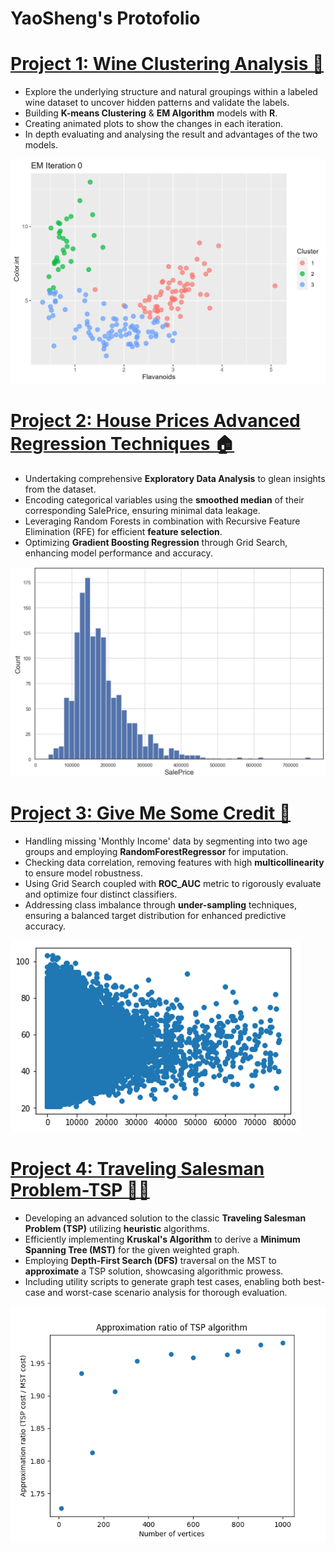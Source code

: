# YaoSheng's Protofolio


# [Project 1: Wine Clustering Analysis 🍷](https://github.com/YaoSheng-Yu/Wine_Cluster_Analysis)

-  Explore the underlying structure and natural groupings within a labeled wine dataset to uncover hidden patterns and validate the labels.
-  Building **K-means Clustering** & **EM Algorithm** models with **R**.
-  Creating animated plots to show the changes in each iteration.
-  In depth evaluating and analysing the result and advantages of the two models.

![K-means GIF](./plots/EM_wine_animation.gif)


# [Project 2: House Prices Advanced Regression Techniques 🏠](https://github.com/YaoSheng-Yu/house-prices-advanced-regression-techniques)

- Undertaking comprehensive **Exploratory Data Analysis** to glean insights from the dataset.
- Encoding categorical variables using the **smoothed median** of their corresponding SalePrice, ensuring minimal data leakage.
- Leveraging Random Forests in combination with Recursive Feature Elimination (RFE) for efficient **feature selection**.
- Optimizing **Gradient Boosting Regression** through Grid Search, enhancing model performance and accuracy.

![Sale Price Distribution](plots/price_dist.png)


# [Project 3: Give Me Some Credit 🏦](https://github.com/YaoSheng-Yu/Give-Me-Some-Credit---predicting-due-delinquency)

- Handling missing 'Monthly Income' data by segmenting into two age groups and employing **RandomForestRegressor** for imputation.
- Checking data correlation, removing features with high **multicollinearity** to ensure model robustness.
- Using Grid Search coupled with **ROC_AUC** metric to rigorously evaluate and optimize four distinct classifiers.
- Addressing class imbalance through **under-sampling** techniques, ensuring a balanced target distribution for enhanced predictive accuracy.

![Age and Income Relationship](plots/age.png)


# [Project 4: Traveling Salesman Problem-TSP 👨‍💼](https://github.com/YaoSheng-Yu/Traveling-Salesman-Problem-TSP)

- Developing an advanced solution to the classic **Traveling Salesman Problem (TSP)** utilizing **heuristic** algorithms.
- Efficiently implementing **Kruskal's Algorithm** to derive a **Minimum Spanning Tree (MST)** for the given weighted graph.
- Employing **Depth-First Search (DFS)** traversal on the MST to **approximate** a TSP solution, showcasing algorithmic prowess.
- Including utility scripts to generate graph test cases, enabling both best-case and worst-case scenario analysis for thorough evaluation.

![ratio_of_TSP.png](plots/ratio_of_TSP.png)

